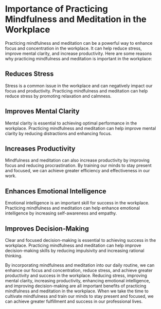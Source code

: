 Importance of Practicing Mindfulness and Meditation in the Workplace
================================================

Practicing mindfulness and meditation can be a powerful way to enhance focus and concentration in the workplace. It can help reduce stress, improve mental clarity, and increase productivity. Here are some reasons why practicing mindfulness and meditation is important in the workplace:

## Reduces Stress

Stress is a common issue in the workplace and can negatively impact our focus and productivity. Practicing mindfulness and meditation can help reduce stress by promoting relaxation and calmness.

## Improves Mental Clarity

Mental clarity is essential to achieving optimal performance in the workplace. Practicing mindfulness and meditation can help improve mental clarity by reducing distractions and enhancing focus.

## Increases Productivity

Mindfulness and meditation can also increase productivity by improving focus and reducing procrastination. By training our minds to stay present and focused, we can achieve greater efficiency and effectiveness in our work.

## Enhances Emotional Intelligence

Emotional intelligence is an important skill for success in the workplace. Practicing mindfulness and meditation can help enhance emotional intelligence by increasing self-awareness and empathy.

## Improves Decision-Making

Clear and focused decision-making is essential to achieving success in the workplace. Practicing mindfulness and meditation can help improve decision-making skills by reducing impulsivity and increasing rational thinking.

By incorporating mindfulness and meditation into our daily routine, we can enhance our focus and concentration, reduce stress, and achieve greater productivity and success in the workplace. Reducing stress, improving mental clarity, increasing productivity, enhancing emotional intelligence, and improving decision-making are all important benefits of practicing mindfulness and meditation in the workplace. When we take the time to cultivate mindfulness and train our minds to stay present and focused, we can achieve greater fulfillment and success in our professional lives.

